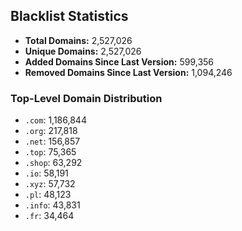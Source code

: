 ## Blacklist Statistics

- **Total Domains:** 2,527,026
- **Unique Domains:** 2,527,026
- **Added Domains Since Last Version:** 599,356
- **Removed Domains Since Last Version:** 1,094,246

### Top-Level Domain Distribution

-  `.com`: 1,186,844
-  `.org`: 217,818
-  `.net`: 156,857
-  `.top`: 75,365
-  `.shop`: 63,292
-  `.io`: 58,191
-  `.xyz`: 57,732
-  `.pl`: 48,123
-  `.info`: 43,831
-  `.fr`: 34,464
